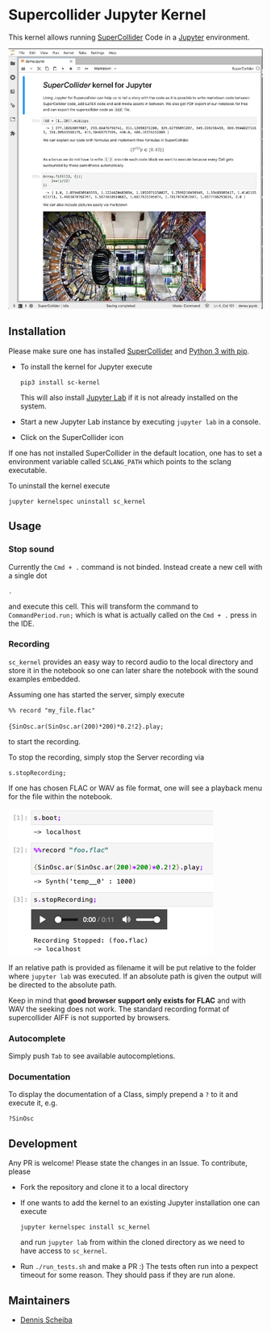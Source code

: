 # Supercollider Jupyter Kernel

This kernel allows running [SuperCollider](https://supercollider.github.io/) Code in a [Jupyter](https://jupyter.org/) environment.

![Demo Notebook](demo.jpg)

## Installation

Please make sure one has installed [SuperCollider](https://supercollider.github.io/) and
[Python 3 with pip](https://realpython.com/installing-python).

* To install the kernel for Jupyter execute

  ```shell
  pip3 install sc-kernel
  ```
  
  This will also install [Jupyter Lab](https://jupyter.org/) if it is not already installed on the system.

* Start a new Jupyter Lab instance by executing `jupyter lab` in a console.

* Click on the SuperCollider icon

If one has not installed SuperCollider in the default location, one has to set a environment variable
called `SCLANG_PATH` which points to the sclang executable.

To uninstall the kernel execute

```shell
jupyter kernelspec uninstall sc_kernel
```

## Usage

### Stop sound

Currently the `Cmd + .` command is not binded. Instead create a new cell with a single dot
  
```
.
```

and execute this cell. This will transform the command to `CommandPeriod.run;` which is what is actually called on the `Cmd + .` press in the IDE.

 
 ### Recording
 
`sc_kernel` provides an easy way to record audio to the local directory and store it in the notebook
so one can later share the notebook with the sound examples embedded.

Assuming one has started the server, simply execute

```supercollider
%% record "my_file.flac"

{SinOsc.ar(SinOsc.ar(200)*200)*0.2!2}.play;
```

to start the recording.

To stop the recording, simply stop the Server recording via

```supercollider
s.stopRecording;
```

If one has chosen FLAC or WAV as file format, one will see a playback menu for the file within the notebook.

![Recording magic](recording.png)

If an relative path is provided as filename it will be put relative to the folder where `jupyter lab` was executed.
If an absolute path is given the output will be directed to the absolute path.

Keep in mind that **good browser support only exists for FLAC** and with WAV the seeking does not work.
The standard recording format of supercollider AIFF is not supported by browsers.

### Autocomplete

Simply push `Tab` to see available autocompletions.

### Documentation

To display the documentation of a Class, simply prepend a `?` to it and execute it, e.g.

```supercollider
?SinOsc
```

## Development

Any PR is welcome! Please state the changes in an Issue.
To contribute, please

* Fork the repository and clone it to a local directory

* If one wants to add the kernel to an existing Jupyter installation one can execute

  ```shell
  jupyter kernelspec install sc_kernel
  ```

  and run `jupyter lab` from within the cloned directory as
  we need to have access to `sc_kernel`.

* Run `./run_tests.sh` and make a PR :)
  The tests often run into a pexpect timeout for some reason.
  They should pass if they are run alone.

## Maintainers

* [Dennis Scheiba](https://dennis-scheiba.com)
